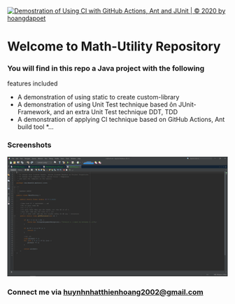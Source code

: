 [![Demostration of Using CI with GitHub Actions, Ant and JUnit | © 2020 by hoangdapoet](https://github.com/hoangdapoet/mathutil-ant/actions/workflows/mathutil-ant-ci.yml/badge.svg)](https://github.com/hoangdapoet/mathutil-ant/actions/workflows/mathutil-ant-ci.yml)

# Welcome to Math-Utility Repository


### You will find in this repo a Java project with the following
features included
* A demonstration of using static to create custom-library
* A demonstration of using Unit Test technique based ôn JUnit-Framework,
and an extra Unit Test technique DDT, TDD
* A demonstration of applying CI technique based on GitHub Actions, Ant
build tool
*...

### Screenshots
![Source code with JUnit](https://github.com/hoangdapoet/mathutil-ant/blob/main/src/screenshots/source_code_with_junit.png)

### Connect me via huynhnhatthienhoang2002@gmail.com
